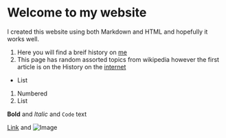# Welcome to my website

I created this website using both Markdown and HTML and hopefully it works well.

1. Here you will find a breif history on [me](docafro.github.io/bio.md)
2. This page has random assorted topics from wikipedia however the first article is on the History on the [internet](docafro.github.io/topic.md)
- List

1. Numbered
2. List

**Bold** and _Italic_ and `Code` text

[Link](url) and ![Image](src)
```

